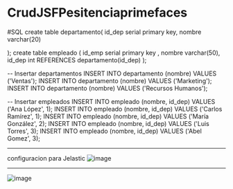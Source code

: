 # CrudJSFPesitenciaprimefaces
#SQL
create table departamento(
id_dep serial primary key,
nombre varchar(20) 

);
create table empleado (
id_emp serial primary key ,
nombre varchar(50),
  id_dep int REFERENCES departamento(id_dep)
);

-- Insertar departamentos
INSERT INTO departamento (nombre) VALUES ('Ventas');
INSERT INTO departamento (nombre) VALUES ('Marketing');
INSERT INTO departamento (nombre) VALUES ('Recursos Humanos');

-- Insertar empleados
INSERT INTO empleado (nombre, id_dep) VALUES ('Ana López', 1);
INSERT INTO empleado (nombre, id_dep) VALUES ('Carlos Ramírez', 1);
INSERT INTO empleado (nombre, id_dep) VALUES ('María González', 2);
INSERT INTO empleado (nombre, id_dep) VALUES ('Luis Torres', 3);
INSERT INTO empleado (nombre, id_dep) VALUES ('Abel Gomez', 3);

----------------------------------------------------------
configuracion para Jelastic
![image](https://github.com/abelgomezc/CrudJSFPesitenciaprimefaces/assets/121979015/9f25b007-4a2a-4dee-8032-effac355f43f)

-------------------------------------------------------------------------
![image](https://github.com/abelgomezc/CrudJSFPesitenciaprimefaces/assets/121979015/14296769-bc2f-438d-b1ff-c9ff287e6405)

